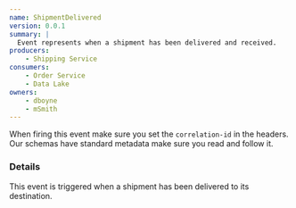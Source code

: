 ```yaml
---
name: ShipmentDelivered
version: 0.0.1
summary: |
  Event represents when a shipment has been delivered and received.
producers:
    - Shipping Service
consumers:
    - Order Service
    - Data Lake
owners:
    - dboyne
    - mSmith
---
```


<Admonition>When firing this event make sure you set the `correlation-id` in the headers. Our schemas have standard metadata make sure you read and follow it.</Admonition>

### Details

This event is triggered when a shipment has been delivered to its destination.

<NodeGraph title="Consumer/Producer Diagram" />

<Schema />